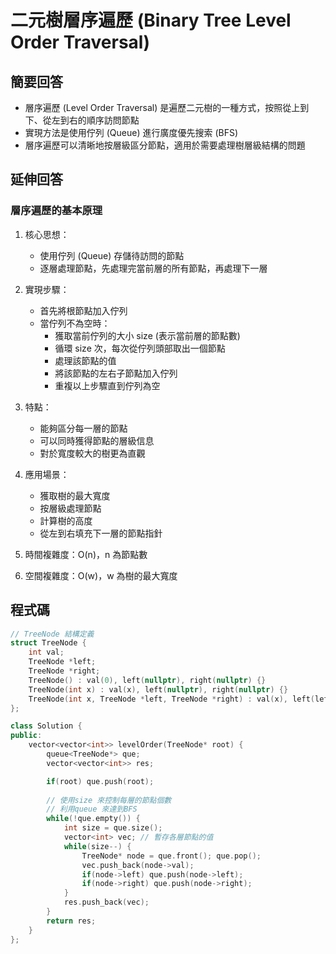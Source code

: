 # 二元樹層序遍歷 (Binary Tree Level Order Traversal)

## 簡要回答
- 層序遍歷 (Level Order Traversal) 是遍歷二元樹的一種方式，按照從上到下、從左到右的順序訪問節點
- 實現方法是使用佇列 (Queue) 進行廣度優先搜索 (BFS)
- 層序遍歷可以清晰地按層級區分節點，適用於需要處理樹層級結構的問題

## 延伸回答
### 層序遍歷的基本原理
1. 核心思想：
   - 使用佇列 (Queue) 存儲待訪問的節點
   - 逐層處理節點，先處理完當前層的所有節點，再處理下一層

2. 實現步驟：
   - 首先將根節點加入佇列
   - 當佇列不為空時：
     - 獲取當前佇列的大小 size (表示當前層的節點數)
     - 循環 size 次，每次從佇列頭部取出一個節點
     - 處理該節點的值
     - 將該節點的左右子節點加入佇列
     - 重複以上步驟直到佇列為空

3. 特點：
   - 能夠區分每一層的節點
   - 可以同時獲得節點的層級信息
   - 對於寬度較大的樹更為直觀

4. 應用場景：
   - 獲取樹的最大寬度
   - 按層級處理節點
   - 計算樹的高度
   - 從左到右填充下一層的節點指針

5. 時間複雜度：O(n)，n 為節點數
6. 空間複雜度：O(w)，w 為樹的最大寬度

## 程式碼
```cpp
// TreeNode 結構定義
struct TreeNode {
    int val;
    TreeNode *left;
    TreeNode *right;
    TreeNode() : val(0), left(nullptr), right(nullptr) {}
    TreeNode(int x) : val(x), left(nullptr), right(nullptr) {}
    TreeNode(int x, TreeNode *left, TreeNode *right) : val(x), left(left), right(right) {}
};

class Solution {
public:
    vector<vector<int>> levelOrder(TreeNode* root) {
        queue<TreeNode*> que;
        vector<vector<int>> res;

        if(root) que.push(root);
        
        // 使用size 來控制每層的節點個數
        // 利用queue 來達到BFS      
        while(!que.empty()) {
            int size = que.size();
            vector<int> vec; // 暫存各層節點的值
            while(size--) {
                TreeNode* node = que.front(); que.pop();
                vec.push_back(node->val);
                if(node->left) que.push(node->left);
                if(node->right) que.push(node->right);
            }
            res.push_back(vec);   
        }
        return res;
    }
};
```
